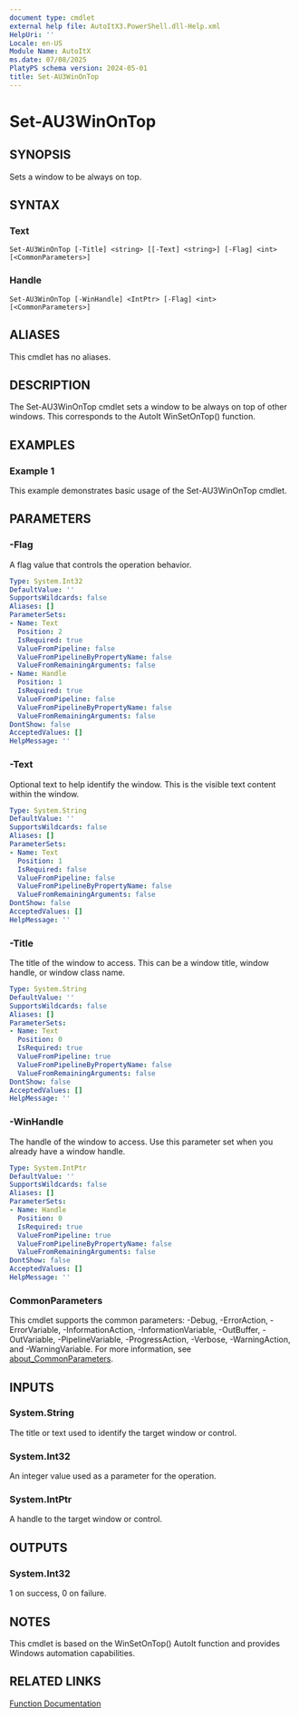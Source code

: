 ```yaml
---
document type: cmdlet
external help file: AutoItX3.PowerShell.dll-Help.xml
HelpUri: ''
Locale: en-US
Module Name: AutoItX
ms.date: 07/08/2025
PlatyPS schema version: 2024-05-01
title: Set-AU3WinOnTop
---
```


# Set-AU3WinOnTop

## SYNOPSIS

Sets a window to be always on top.

## SYNTAX

### Text

```
Set-AU3WinOnTop [-Title] <string> [[-Text] <string>] [-Flag] <int> [<CommonParameters>]
```

### Handle

```
Set-AU3WinOnTop [-WinHandle] <IntPtr> [-Flag] <int> [<CommonParameters>]
```

## ALIASES

This cmdlet has no aliases.

## DESCRIPTION

The Set-AU3WinOnTop cmdlet sets a window to be always on top of other windows. This corresponds to the AutoIt WinSetOnTop() function.

## EXAMPLES

### Example 1

This example demonstrates basic usage of the Set-AU3WinOnTop cmdlet.

## PARAMETERS

### -Flag

A flag value that controls the operation behavior.

```yaml
Type: System.Int32
DefaultValue: ''
SupportsWildcards: false
Aliases: []
ParameterSets:
- Name: Text
  Position: 2
  IsRequired: true
  ValueFromPipeline: false
  ValueFromPipelineByPropertyName: false
  ValueFromRemainingArguments: false
- Name: Handle
  Position: 1
  IsRequired: true
  ValueFromPipeline: false
  ValueFromPipelineByPropertyName: false
  ValueFromRemainingArguments: false
DontShow: false
AcceptedValues: []
HelpMessage: ''
```

### -Text

Optional text to help identify the window. This is the visible text content within the window.

```yaml
Type: System.String
DefaultValue: ''
SupportsWildcards: false
Aliases: []
ParameterSets:
- Name: Text
  Position: 1
  IsRequired: false
  ValueFromPipeline: false
  ValueFromPipelineByPropertyName: false
  ValueFromRemainingArguments: false
DontShow: false
AcceptedValues: []
HelpMessage: ''
```

### -Title

The title of the window to access. This can be a window title, window handle, or window class name.

```yaml
Type: System.String
DefaultValue: ''
SupportsWildcards: false
Aliases: []
ParameterSets:
- Name: Text
  Position: 0
  IsRequired: true
  ValueFromPipeline: true
  ValueFromPipelineByPropertyName: false
  ValueFromRemainingArguments: false
DontShow: false
AcceptedValues: []
HelpMessage: ''
```

### -WinHandle

The handle of the window to access. Use this parameter set when you already have a window handle.

```yaml
Type: System.IntPtr
DefaultValue: ''
SupportsWildcards: false
Aliases: []
ParameterSets:
- Name: Handle
  Position: 0
  IsRequired: true
  ValueFromPipeline: true
  ValueFromPipelineByPropertyName: false
  ValueFromRemainingArguments: false
DontShow: false
AcceptedValues: []
HelpMessage: ''
```

### CommonParameters

This cmdlet supports the common parameters: -Debug, -ErrorAction, -ErrorVariable,
-InformationAction, -InformationVariable, -OutBuffer, -OutVariable, -PipelineVariable,
-ProgressAction, -Verbose, -WarningAction, and -WarningVariable. For more information, see
[about_CommonParameters](https://go.microsoft.com/fwlink/?LinkID=113216).

## INPUTS

### System.String

The title or text used to identify the target window or control.

### System.Int32

An integer value used as a parameter for the operation.

### System.IntPtr

A handle to the target window or control.

## OUTPUTS

### System.Int32

1 on success, 0 on failure.

## NOTES

This cmdlet is based on the WinSetOnTop() AutoIt function and provides Windows automation capabilities.

## RELATED LINKS

[Function Documentation](https://www.autoitscript.com/autoit3/docs/functions/WinSetOnTop.htm)
